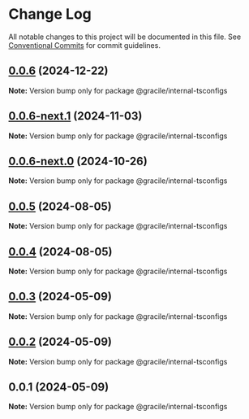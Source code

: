 # Change Log

All notable changes to this project will be documented in this file.
See [Conventional Commits](https://conventionalcommits.org) for commit guidelines.

## [0.0.6](https://github.com/gracile-web/gracile/compare/@gracile/internal-tsconfigs@0.0.6-next.1...@gracile/internal-tsconfigs@0.0.6) (2024-12-22)

**Note:** Version bump only for package @gracile/internal-tsconfigs

## [0.0.6-next.1](https://github.com/gracile-web/gracile/compare/@gracile/internal-tsconfigs@0.0.6-next.0...@gracile/internal-tsconfigs@0.0.6-next.1) (2024-11-03)

**Note:** Version bump only for package @gracile/internal-tsconfigs

## [0.0.6-next.0](https://github.com/gracile-web/gracile/compare/@gracile/internal-tsconfigs@0.0.5...@gracile/internal-tsconfigs@0.0.6-next.0) (2024-10-26)

**Note:** Version bump only for package @gracile/internal-tsconfigs

## [0.0.5](https://github.com/gracile-web/gracile/compare/@gracile/internal-tsconfigs@0.0.4-next.1...@gracile/internal-tsconfigs@0.0.5) (2024-08-05)

**Note:** Version bump only for package @gracile/internal-tsconfigs

## [0.0.4](https://github.com/gracile-web/gracile/compare/@gracile/internal-tsconfigs@0.0.4-next.1...@gracile/internal-tsconfigs@0.0.4) (2024-08-05)

**Note:** Version bump only for package @gracile/internal-tsconfigs

## [0.0.3](https://github.com/gracile-web/gracile/compare/@gracile/internal-tsconfigs@0.0.2...@gracile/internal-tsconfigs@0.0.3) (2024-05-09)

**Note:** Version bump only for package @gracile/internal-tsconfigs

## [0.0.2](https://github.com/gracile-web/gracile/compare/@gracile/internal-tsconfigs@0.0.1...@gracile/internal-tsconfigs@0.0.2) (2024-05-09)

**Note:** Version bump only for package @gracile/internal-tsconfigs

## 0.0.1 (2024-05-09)

**Note:** Version bump only for package @gracile/internal-tsconfigs
